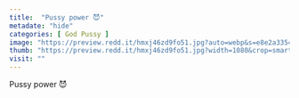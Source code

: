 ```yaml
---
title:  "Pussy power 😈"
metadate: "hide"
categories: [ God Pussy ]
image: "https://preview.redd.it/hmxj46zd9fo51.jpg?auto=webp&s=e8e2a3354e19164d9ea618692868f10c26a01cef"
thumb: "https://preview.redd.it/hmxj46zd9fo51.jpg?width=1080&crop=smart&auto=webp&s=e062e861ea2409c695f1b737004b9bc637f9b333"
visit: ""
---
```

Pussy power 😈
